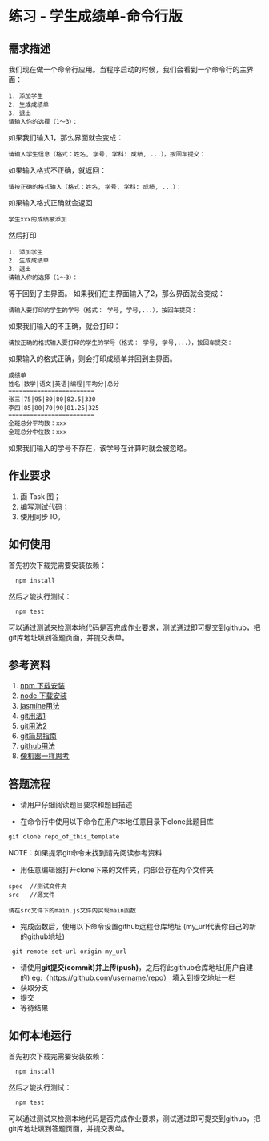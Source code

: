 #  练习 - 学生成绩单-命令行版
## 需求描述
我们现在做一个命令行应用。当程序启动的时候，我们会看到一个命令行的主界面：
```
1. 添加学生
2. 生成成绩单
3. 退出
请输入你的选择（1～3）：
```
如果我们输入1，那么界面就会变成：
```
请输入学生信息（格式：姓名, 学号, 学科: 成绩, ...），按回车提交：
```
如果输入格式不正确，就返回：
```
请按正确的格式输入（格式：姓名, 学号, 学科: 成绩, ...）：
```
如果输入格式正确就会返回
```
学生xxx的成绩被添加
```
然后打印
```
1. 添加学生
2. 生成成绩单
3. 退出
请输入你的选择（1～3）：
```
等于回到了主界面。 
如果我们在主界面输入了2，那么界面就会变成：
```
请输入要打印的学生的学号（格式： 学号, 学号,...），按回车提交：
```
如果我们输入的不正确，就会打印：
```
请按正确的格式输入要打印的学生的学号（格式： 学号, 学号,...），按回车提交：
```
如果输入的格式正确，则会打印成绩单并回到主界面。
```
成绩单
姓名|数学|语文|英语|编程|平均分|总分 
========================
张三|75|95|80|80|82.5|330
李四|85|80|70|90|81.25|325
========================
全班总分平均数：xxx
全班总分中位数：xxx
```
如果我们输入的学号不存在，该学号在计算时就会被忽略。

## 作业要求
1. 画 Task 图；
1. 编写测试代码；
1. 使用同步 IO。

## 如何使用

首先初次下载完需要安装依赖：
```
  npm install
```

然后才能执行测试：

```
  npm test
```

可以通过测试来检测本地代码是否完成作业要求，测试通过即可提交到github，把git库地址填到答题页面，并提交表单。

## 参考资料
1. [npm 下载安装](https://github.com/npm/npm)
2. [node 下载安装](https://github.com/creationix/nvm)
3. [jasmine用法](http://jasmine.github.io/2.4/introduction.html)
4. [git用法1](https://github.com/doggy8088/Learn-Git-in-30-days/blob/master/docs/02%20%E5%9C%A8%20Windows%20%E5%B9%B3%E5%8F%B0%E5%BF%85%E8%A3%9D%E7%9A%84%E4%B8%89%E5%A5%97%20Git%20%E5%B7%A5%E5%85%B7.markdown)
5. [git用法2](https://try.github.io/levels/1/challenges/1)
6. [git简易指南](http://gitref.org/zh/index.html)
7. [github用法](https://guides.github.com/activities/hello-world/)
1. [像机器一样思考](https://www.zybuluo.com/jtong/note/403738)

## 答题流程
- 请用户仔细阅读题目要求和题目描述

- 在命令行中使用以下命令在用户本地任意目录下clone此题目库
```
git clone repo_of_this_template
```
NOTE：如果提示git命令未找到请先阅读参考资料
- 用任意编辑器打开clone下来的文件夹，内部会存在两个文件夹
```
spec  //测试文件夹
src   //源文件
```
`请在src文件下的main.js文件内实现main函数`

- 完成函数后，使用以下命令设置github远程仓库地址 (my_url代表你自己的新的github地址)
```
 git remote set-url origin my_url
```
- 请使用**git提交(commit)**并**上传(push)**，之后将此github仓库地址(用户自建的) eg:（https://github.com/username/repo） 填入到提交地址一栏 
- 获取分支
- 提交
- 等待结果


## 如何本地运行

首先初次下载完需要安装依赖：

```
  npm install
```

然后才能执行测试：

```
  npm test
```

可以通过测试来检测本地代码是否完成作业要求，测试通过即可提交到github，把git库地址填到答题页面，并提交表单。
